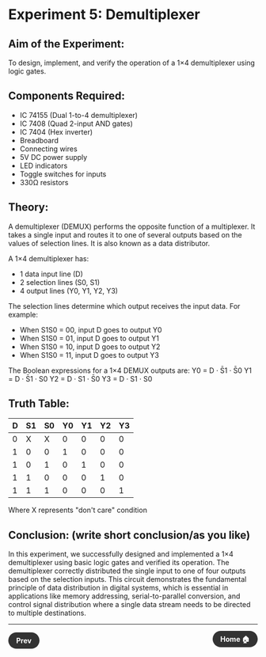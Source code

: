 # Experiment 5: Demultiplexer

## Aim of the Experiment:
To design, implement, and verify the operation of a 1×4 demultiplexer using logic gates.

## Components Required:
- IC 74155 (Dual 1-to-4 demultiplexer)
- IC 7408 (Quad 2-input AND gates)
- IC 7404 (Hex inverter)
- Breadboard
- Connecting wires
- 5V DC power supply
- LED indicators
- Toggle switches for inputs
- 330Ω resistors

## Theory:
A demultiplexer (DEMUX) performs the opposite function of a multiplexer. It takes a single input and routes it to one of several outputs based on the values of selection lines. It is also known as a data distributor.

A 1×4 demultiplexer has:
- 1 data input line (D)
- 2 selection lines (S0, S1)
- 4 output lines (Y0, Y1, Y2, Y3)

The selection lines determine which output receives the input data. For example:
- When S1S0 = 00, input D goes to output Y0
- When S1S0 = 01, input D goes to output Y1
- When S1S0 = 10, input D goes to output Y2
- When S1S0 = 11, input D goes to output Y3

The Boolean expressions for a 1×4 DEMUX outputs are:
Y0 = D · S̄1 · S̄0
Y1 = D · S̄1 · S0
Y2 = D · S1 · S̄0
Y3 = D · S1 · S0

## Truth Table:

| D | S1 | S0 | Y0 | Y1 | Y2 | Y3 |
|---|----|----|----|----|----|----|
| 0 | X  | X  | 0  | 0  | 0  | 0  |
| 1 | 0  | 0  | 1  | 0  | 0  | 0  |
| 1 | 0  | 1  | 0  | 1  | 0  | 0  |
| 1 | 1  | 0  | 0  | 0  | 1  | 0  |
| 1 | 1  | 1  | 0  | 0  | 0  | 1  |

Where X represents "don't care" condition

## Conclusion: (write short conclusion/as you like)
In this experiment, we successfully designed and implemented a 1×4 demultiplexer using basic logic gates and verified its operation. The demultiplexer correctly distributed the single input to one of four outputs based on the selection inputs. This circuit demonstrates the fundamental principle of data distribution in digital systems, which is essential in applications like memory addressing, serial-to-parallel conversion, and control signal distribution where a single data stream needs to be directed to multiple destinations.

---

<div style="display: flex; justify-content: space-between; align-items: center; margin: 20px 0;">
  <div align=left style="text-align: left;">
    <a href="4.md" style="background: #333; color: white; padding: 8px 16px; border-radius: 20px; text-decoration: none; font-weight: bold;">Prev</a>
  </div>
  <div align=left style="text-align: center;">
    <a href="../" style="background: #333; color: white; padding: 8px 16px; border-radius: 20px; text-decoration: none; font-weight: bold;">Home 🏠</a>
  </div>
</div>
